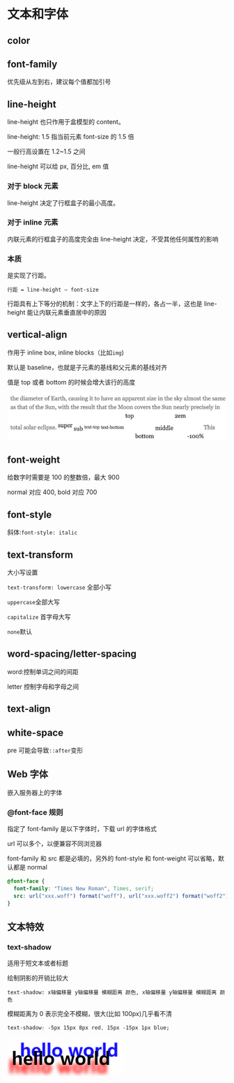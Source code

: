 # 文本和字体

## color

## font-family

优先级从左到右，建议每个值都加引号

## line-height

line-height 也只作用于盒模型的 content。

line-height: 1.5 指当前元素 font-size 的 1.5 倍

一般行高设置在 1.2\~1.5 之间

line-height 可以给 px, 百分比, em 值

### 对于 block 元素

line-height 决定了行框盒子的最小高度。

### 对于 inline 元素

内联元素的行框盒子的高度完全由 line-height 决定，不受其他任何属性的影响

### 本质

是实现了行距。

`行距 = line-height — font-size`

行距具有上下等分的机制：文字上下的行距是一样的，各占一半，这也是 line-height 能让内联元素垂直居中的原因

## vertical-align

作用于 inline box, inline blocks（比如`img`)

默认是 baseline，也就是子元素的基线和父元素的基线对齐

值是 top 或者 bottom 的时候会增大该行的高度

![不同vertical-align](../images/d302fbf2622fdbb4bfdbc678a824b822.png)

## font-weight

给数字时需要是 100 的整数倍，最大 900

normal 对应 400, bold 对应 700

## font-style

斜体:`font-style: italic`

## text-transform

大小写设置

`text-transform: lowercase` 全部小写

`uppercase`全部大写

`capitalize` 首字母大写

`none`默认

## word-spacing/letter-spacing

word:控制单词之间的间距

letter 控制字母和字母之间

## text-align

## white-space

pre 可能会导致`::after`变形

## Web 字体

嵌入服务器上的字体

### @font-face 规则

指定了 font-family 是以下字体时，下载 url 的字体格式

url 可以多个，以便兼容不同浏览器

font-family 和 src 都是必填的，另外的 font-style 和 font-weight 可以省略，默认都是 normal

```css
@font-face {
  font-family: "Times New Roman", Times, serif;
  src: url("xxx.woff") format("woff"), url("xxx.woff2") format("woff2");
}
```

## 文本特效

### text-shadow

适用于短文本或者标题

绘制阴影的开销比较大

`text-shadow: x轴偏移量 y轴偏移量 模糊距离 颜色, x轴偏移量 y轴偏移量 模糊距离 颜色`

模糊距离为 0 表示完全不模糊，很大(比如 100px)几乎看不清

```css
text-shadow: -5px 15px 8px red, 15px -15px 1px blue;
```

![效果图](../images/7341416679dd659226e7e222a56d7eaa.png)
